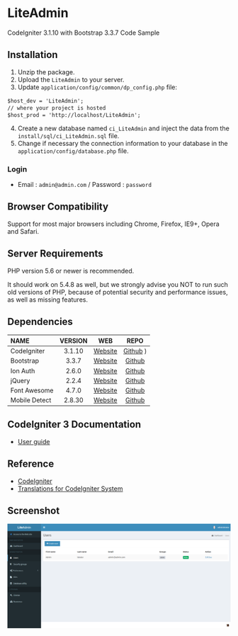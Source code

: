 # LiteAdmin

CodeIgniter 3.1.10 with Bootstrap 3.3.7
Code Sample

## Installation

1. Unzip the package.
2. Upload the `LiteAdmin` to your server.
3. Update `application/config/common/dp_config.php` file:

```
$host_dev = 'LiteAdmin';
// where your project is hosted
$host_prod = 'http://localhost/LiteAdmin';
```

4. Create a new database named `ci_LiteAdmin` and inject the data from the `install/sql/ci_LiteAdmin.sql` file.
5. Change if necessary the connection information to your database in the `application/config/database.php` file.

### Login

- Email : `admin@admin.com` / Password : `password`

## Browser Compatibility

Support for most major browsers including Chrome, Firefox, IE9+, Opera and Safari.

## Server Requirements

PHP version 5.6 or newer is recommended.

It should work on 5.4.8 as well, but we strongly advise you NOT to run such old versions of PHP, because of potential security and performance issues, as well as missing features.

## Dependencies

| NAME          | VERSION |                     WEB                      |                             REPO                             |
| :------------ | :-----: | :------------------------------------------: | :----------------------------------------------------------: |
| CodeIgniter   | 3.1.10  |      [Website](https://codeigniter.com)      |     [Github](https://github.com/bcit-ci/CodeIgniter/) )      |
| Bootstrap     |  3.3.7  | [Website](https://getbootstrap.com/docs/3.3) |         [Github](https://github.com/twbs/bootstrap)          |
| Ion Auth      |  2.6.0  |  [Website](http://benedmunds.com/ion_auth)   | [Github](https://github.com/benedmunds/CodeIgniter-Ion-Auth) |
| jQuery        |  2.2.4  |         [Website](http://jquery.com)         |          [Github](https://github.com/jquery/jquery)          |
| Font Awesome  |  4.7.0  |  [Website](https://fontawesome.com/v4.7.0)   |    [Github](https://github.com/FortAwesome/Font-Awesome)     |
| Mobile Detect | 2.8.30  |      [Website](http://mobiledetect.net)      |    [Github](https://github.com/serbanghita/Mobile-Detect)    |

## CodeIgniter 3 Documentation

- [User guide](https://codeigniter.com/user_guide)

## Reference

- [CodeIgniter](https://github.com/bcit-ci/CodeIgniter)
- [Translations for CodeIgniter System](https://github.com/bcit-ci/codeigniter3-translations)

## Screenshot

![Alt text](/LiteAdmin.png?raw=true "Optional Title")
